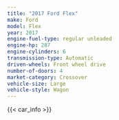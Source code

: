 ```yaml
---
title: "2017 Ford Flex"
make: Ford
model: Flex
year: 2017
engine-fuel-type: regular unleaded
engine-hp: 287
engine-cylinders: 6
transmission-type: Automatic
driven-wheels: Front wheel drive
number-of-doors: 4
market-category: Crossover
vehicle-size: Large
vehicle-style: Wagon
---
```


{{< car_info >}}
